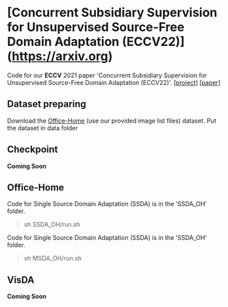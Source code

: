 
# [Concurrent Subsidiary Supervision for Unsupervised Source-Free Domain Adaptation (ECCV22)] (https://arxiv.org)

Code for our **ECCV** 2021 paper 'Concurrent Subsidiary Supervision for Unsupervised Source-Free Domain Adaptation (ECCV22)'. [[project]](https://sites.google.com/) [[paper]](https://arxiv.org) 

## Dataset preparing

Download the [Office-Home](https://www.hemanthdv.org/officeHomeDataset.html) (use our provided image list files) dataset. Put the dataset in data folder

## Checkpoint
**Coming Soon**

## Office-Home
Code for Single Source Domain Adaptation (SSDA) is in the 'SSDA_OH' folder. 

> sh SSDA_OH/run.sh

Code for Single Source Domain Adaptation (SSDA) is in the 'SSDA_OH' folder. 

> sh MSDA_OH/run.sh

## VisDA
**Coming Soon**
